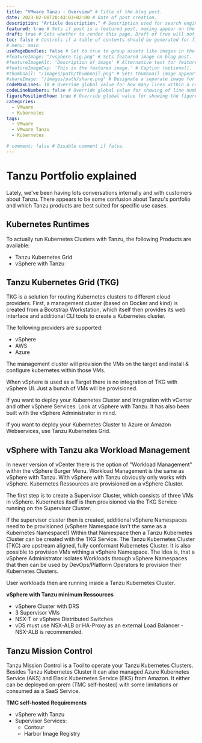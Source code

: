 ```yaml
---
title: "VMware Tanzu - Overview" # Title of the blog post.
date: 2023-02-08T20:43:03+02:00 # Date of post creation.
description: "Article description." # Description used for search engine.
featured: true # Sets if post is a featured post, making appear on the home page side bar.
draft: true # Sets whether to render this page. Draft of true will not be rendered.
toc: false # Controls if a table of contents should be generated for first-level links automatically.
# menu: main
usePageBundles: false # Set to true to group assets like images in the same folder as this post.
#featureImage: "/vsphere-tig.png" # Sets featured image on blog post.
#featureImageAlt: 'Description of image' # Alternative text for featured image.
#featureImageCap: 'This is the featured image.' # Caption (optional).
#thumbnail: "/images/path/thumbnail.png" # Sets thumbnail image appearing inside card on homepage.
#shareImage: "/images/path/share.png" # Designate a separate image for social media sharing.
codeMaxLines: 10 # Override global value for how many lines within a code block before auto-collapsing.
codeLineNumbers: false # Override global value for showing of line numbers within code block.
figurePositionShow: true # Override global value for showing the figure label.
categories:
  - VMware
  - Kubernetes
tags:
  - VMware 
  - VMware Tanzu
  - Kubernetes

# comment: false # Disable comment if false.
---
```

# Tanzu Portfolio explained #

Lately, we've been having lots conversations internally and with customers about Tanzu.
There appears to be some confusion about Tanzu's portfolio and which Tanzu products are best suited for specific use cases.

## Kubernetes Runtimes

To actually run Kubernetes Clusters with Tanzu, the following Products are available:

- Tanzu Kubernetes Grid
- vSphere with Tanzu

## Tanzu Kubernetes Grid (TKG) ##

TKG is a solution for routing Kubernetes clusters to different cloud providers.
First, a management cluster (based on Docker and kind) is created from a Bootstrap Workstation, which itself then  provides its web interface and additional CLI tools to create a Kubernetes cluster.

The following providers are supported:

- vSphere
- AWS
- Azure

The management cluster will provision the VMs on the target and install & configure kubernetes within those VMs.

When vSphere is used as a Target there is no integration of TKG with vSphere UI. Just a bunch of VMs will be provisioned.

If you want to deploy your Kubernetes Cluster and Integration with vCenter and other vSphere Services. Look at vSphere with Tanzu. It has also been built with the vSphere Administrator in mind.

If you want to deploy your Kubernetes Cluster to Azure or Amazon Webservices, use Tanzu Kubernetes Grid.

## vSphere with Tanzu aka Workload Management ##

In newer version of vCenter there is the option of "Workload Management" within the vSphere Burger Menu. Workload Management is the same as vSphere with Tanzu. With vSphere with Tanzu obviously only works with vSphere. Kubernetes Ressources are provisioned on a vSphere Cluster. 

The first step is to create a Supervisor Cluster, which consists of three VMs in vSphere. Kubernetes itself is then provisioned via the TKG Service running on the Supervisor Cluster.


If the supervisor cluster then is created, additional vSphere Namespaces need to be provisioned (vSphere Namespace isn't the same as a Kubernetes Namespace!) Within that Namespace then a Tanzu Kubernetes Cluster can be created with the TKG Service. The Tanzu Kubernetes Cluster (TKC) are upstream aligned, fully conformant Kubernetes Cluster. It is also possible to provision VMs withing a vSphere Namespace. The Idea is, that a vSphere Administrator isolates Workloads through vSphere Namespaces that then can be used by DevOps/Platform Operators to provision their Kubernetes Clusters.

User workloads then are running inside a Tanzu Kubernetes Cluster.

**vSphere with Tanzu minimum Ressources**

- vSphere Cluster with DRS
- 3 Supervisor VMs
- NSX-T or vSphere Distributed Switches
-   vDS must use NSX-ALB or HA-Proxy as an external Load Balancer - NSX-ALB is recommended.

## Tanzu Mission Control 

Tanzu Mission Control is a Tool to operate your Tanzu Kubernetes Clusters. Besides Tanzu Kubernetes Cluster it can also managed Azure Kubernetes Service (AKS) and Elasic Kubernetes Service (EKS) from Amazon. It either can be deployed on-prem (TMC self-hosted) with some limitations or consumed as a SaaS Service.

**TMC self-hosted Requirements**

- vSphere with Tanzu
- Supervisor Services:
  - Contour
  - Harbor Image Registry

